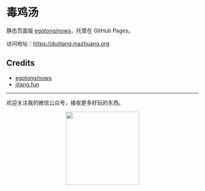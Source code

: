 # 毒鸡汤

静态页面版 [egotong/nows][nows]，托管在 GitHub Pages。

访问地址：<https://dujitang.mazhuang.org>

## Credits

* [egotong/nows][nows]
* [jitang.fun](http://jitang.fun/)

---

欢迎关注我的微信公众号，接收更多好玩的东西。

<div align="center"><img width="192px" height="192px" src="https://mazhuang.org/assets/images/qrcode.jpg"/></div>

[nows]: https://github.com/egotong/nows
